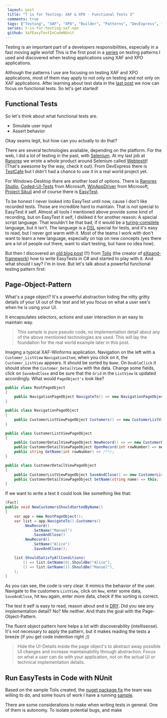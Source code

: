 ```yaml
---
 layout: post 
 title: "T is for Testing: XAF & XPO - Functional Tests 3"
 comments: true
 tags: ["Testing", "XAF", "XPO", "Builder", "Patterns", "DevExpress", "EasyTest", "Ranorex", "Webtestit"]
 series: t-is-for-testing-xaf-xpo
 github: XafEasyTestInCodeNUnit
---
```


Testing is an important part of a developers responsibilities, especially in a fast moving agile world!
This is the first post in a [series](/series/{{page.series}}) on testing patterns I used and discovered when testing applications using XAF and XPO applications.

Although the patterns I use are focusing on testing XAF and XPO applications, most of them may apply to not only on testing and not only on XAF applications.
After learning about test data in the [last post](/2019/05/26/t-is-for-testing-xaf-xpo-test-data-2.html) we now can focus on functional tests. So let's get started!

## Functional Tests

So let's think about what functional tests are.

* Simulate user input
* Assert behavior

Okay seams legit, but how can you actually to do that?

There are several technologies available, depending on the platform. For the web, I did a lot of testing in the past, with [Selenium](http://seleniumhq.org). At my last job at [Ranorex](https://www.ranorex.com/) we wrote a whole product around Selenium called [Webtestit](https://www.ranorex.com/webtestit/)! (That's awesome by the way, check it out). From DevExpress there is [TestCafe](https://www.devexpress.com/products/testcafestudio/) but I didn't had a chance to use it in a real world project yet.  

For Windows-Desktop there are another load of options. There is [Ranorex Studio](https://www.ranorex.com/why-ranorex/), [Coded-UI-Tests](https://docs.microsoft.com/en-us/visualstudio/test/use-ui-automation-to-test-your-code?view=vs-2019) from Microsoft, [WinAppDriver](https://github.com/microsoft/WinAppDriver) from Microsoft, [Project Sikuli](http://doc.sikuli.org) and of course there is [EasyTest](https://documentation.devexpress.com/eXpressAppFramework/113206/Concepts/Debugging-Testing-and-Error-Handling/Functional-Testing).

To be honest I never looked into EasyTest until now, cause I don't like recorded tests. Those are incredible hard to maintain. That is not special to EasyTest it self. Almost all tools I mentioned above provide some kind of recording, but on EasyTest it self, I disliked it for another reason: A special script language. That wouldn't be that bad, if it would be a [turing-complete](https://en.wikipedia.org/wiki/Turing_completeness) language, but it isn't. The language is a [DSL](https://en.wikipedia.org/wiki/Domain-specific_language) special for tests, and it's easy to read, but I never got warm with it. Most of the teams I work with don't want to learn a new language, especially on top on new concepts (yes there are a lot of people out there, want to start testing, but have no idea how).

But then I discovered an [old blog post](https://community.devexpress.com/blogs/xaf/archive/2011/05/04/how-to-write-easytests-in-code.aspx) (!!) from [Tolis](https://github.com/apobekiaris) (the creator of [eXpand-framework](http://expandframework.com)) how to write EasyTests in C# and started to play with it. And what should I say? I'm in love. But let's talk about a powerful functional testing pattern first:

## Page-Object-Pattern

What's a page object? It's a powerful abstraction hiding the nitty gritty details of your UI out of the test and let you focus on what a user see's when he is using your UI.

It encapsulates selectors, actions and user interaction in an easy to maintain way.

> This sample is pure pseudo code, no implementation detail about any of the above mentioned technologies are used. This will lay the foundation for the real world example later in this post.

Imaging a typical XAF-Winforms application. Navigation on the left with a `Customer_ListView` `NavigationItem`, when you click on it, the `Customer_ListView` appears. It should be sorted by `Name`. On `DoubleClick` it should show the `Customer_DetailView` with the data. Change some fields, click on `SaveAndClose` and be sure that the `Grid` in the `ListView` is updated accordingly.
What would `PageObject's` look like?

```cs
public class RootPageObject
{
    public NavigationPageObject NavigateTo() => new NavigationPageObject();
}

public class NavigationPageObject
{
    public CustomerListViewPageObject Customers() => new CustomerListViewPageObject();
}

public class CustomerListViewPageObject
{
    public CustomerDetailViewPageObject NewRecord() => => new CustomerDetailViewPageObject();
    public CustomerDetailViewPageObject OpenRecord(int rowNumber) => new CustomerDetailViewPageObject();
    public string GetName(int rowNumber) => /**/;
}

public class CustomerDetailViewPageObject
{
    public CustomerListViewPageObject SaveAndClose() => new CustomerListViewPageObject();
    public CustomerDetailViewPageObject SetName(string name) => this;
}
```

If we want to write a test it could look like something like that:

```cs
[Fact]
public void NewCustomersShouldSortedByName()
{
    var app = new RootPageObject();
    var list = app.NavigateTo().Customers()
        .NewRecord()
            .SetName("Manuel")
            .SaveAndClose()
        .NewRecord()
            .SetName("Alice")
            .SaveAndClose();

    list.ShouldSatisfyAllConditions(
        () => list.GetName(0).ShouldBe("Alice"),
        () => list.GetName(1).ShouldBe("Manuel"),
    );
}

```

As you can see, the code is very clear. It mimics the behavior of the user. Navigate to the customers `ListView`, click on `New`, enter some data, `SaveAndClose`, hit `New` again, enter more data, check if the sorting is correct.

The test it self is easy to read, reason about and is [DRY](https://en.wikipedia.org/wiki/Don%27t_repeat_yourself). Did you see any implementation detail? No? Me neither. And thats the goal with the Page-Object-Pattern.

The fluent object pattern here helps a lot with discoverability (intellisense). It's not necessary to apply the pattern, but it makes reading the tests a breeze (if you get code indention right ;))

> Hide the UI-Details inside the page object's to abstract away possible UI changes and increase maintainability through abstraction. Focus on what a user can do with your application, not on the actual UI or technical implementation details.

## Run EasyTests in Code with NUnit

Based on the sample Tolis created, the [nuget package fix]() the team was willing to do, and some hours of work I have a running [sample](https://github.com/biohazard999/XafEasyTestInCodeNUnit).

There are some considerations to make when writing tests in general. One of them is autonomy. To isolate potential bugs, and make 

